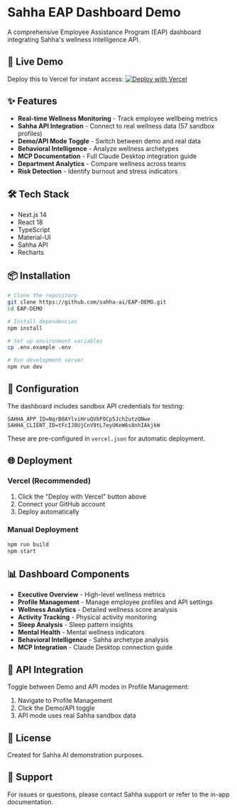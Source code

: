 # Sahha EAP Dashboard Demo

A comprehensive Employee Assistance Program (EAP) dashboard integrating Sahha's wellness intelligence API.

## 🚀 Live Demo

Deploy this to Vercel for instant access: [![Deploy with Vercel](https://vercel.com/button)](https://vercel.com/new/clone?repository-url=https://github.com/sahha-ai/EAP-DEMO)

## ✨ Features

- **Real-time Wellness Monitoring** - Track employee wellbeing metrics
- **Sahha API Integration** - Connect to real wellness data (57 sandbox profiles)
- **Demo/API Mode Toggle** - Switch between demo and real data
- **Behavioral Intelligence** - Analyze wellness archetypes
- **MCP Documentation** - Full Claude Desktop integration guide
- **Department Analytics** - Compare wellness across teams
- **Risk Detection** - Identify burnout and stress indicators

## 🛠️ Tech Stack

- Next.js 14
- React 18
- TypeScript
- Material-UI
- Sahha API
- Recharts

## 📦 Installation

```bash
# Clone the repository
git clone https://github.com/sahha-ai/EAP-DEMO.git
cd EAP-DEMO

# Install dependencies
npm install

# Set up environment variables
cp .env.example .env

# Run development server
npm run dev
```

## 🔑 Configuration

The dashboard includes sandbox API credentials for testing:

```env
SAHHA_APP_ID=NqrB0AYlviHruQVbF0Cp5Jch2utzQNwe
SAHHA_CLIENT_ID=tFcIJ0UjCnV9tL7eyUKeW6s8nhIAkjkW
```

These are pre-configured in `vercel.json` for automatic deployment.

## 🌐 Deployment

### Vercel (Recommended)
1. Click the "Deploy with Vercel" button above
2. Connect your GitHub account
3. Deploy automatically

### Manual Deployment
```bash
npm run build
npm start
```

## 📊 Dashboard Components

- **Executive Overview** - High-level wellness metrics
- **Profile Management** - Manage employee profiles and API settings
- **Wellness Analytics** - Detailed wellness score analysis
- **Activity Tracking** - Physical activity monitoring
- **Sleep Analysis** - Sleep pattern insights
- **Mental Health** - Mental wellness indicators
- **Behavioral Intelligence** - Sahha archetype analysis
- **MCP Integration** - Claude Desktop connection guide

## 🔗 API Integration

Toggle between Demo and API modes in Profile Management:
1. Navigate to Profile Management
2. Click the Demo/API toggle
3. API mode uses real Sahha sandbox data

## 📝 License

Created for Sahha AI demonstration purposes.

## 🤝 Support

For issues or questions, please contact Sahha support or refer to the in-app documentation.